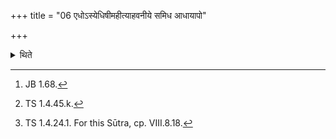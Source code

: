+++
title = "06 एधोऽस्येधिषीमहीत्याहवनीये समिध आधायापो"

+++

<details><summary>थिते</summary>

6. Having thrown fuel-sticks in the Āhavanīya-fire[^1] with edho'syedhiṣīmahi...[^2] they stand near (the Āhavanīya-fire) praising it with apo'nvacariṣam...[^3]  

[^1]: JB 1.68.  

[^2]: TS 1.4.45.k.  

[^3]: TS 1.4.24.1. For this Sūtra, cp. VIII.8.18.  
</details>
